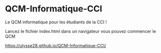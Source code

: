# QCM-Informatique-CCI
Le QCM informatique pour les étudiants de la CCI !


Lancez le fichier index.html dans un navigateur 
vous pouvez commencer le QCM

https://ulysse28.github.io/QCM-Informatique-CCI/
